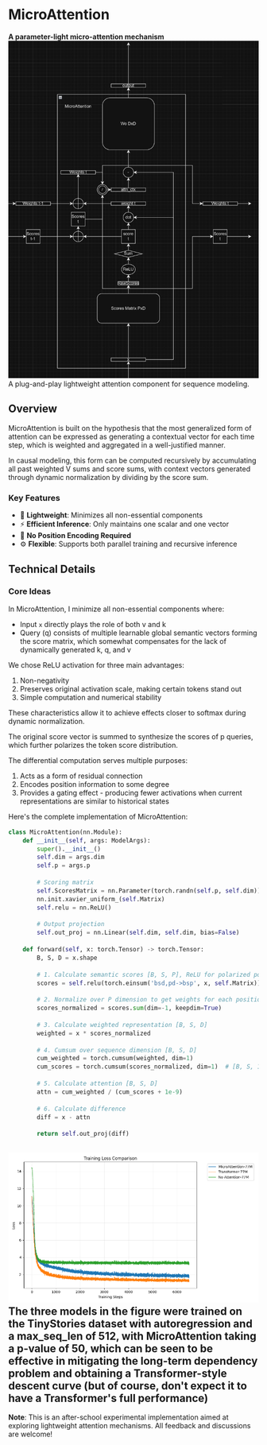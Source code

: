 # MicroAttention
**A parameter-light micro-attention mechanism**<br>
![Architecture Schematic](https://github.com/DisOOM/MicroAttention/blob/main/MicroAttention.png)
A plug-and-play lightweight attention component for sequence modeling.
## Overview
MicroAttention is built on the hypothesis that the most generalized form of attention can be expressed as generating a contextual vector for each time step, which is weighted and aggregated in a well-justified manner.

In causal modeling, this form can be computed recursively by accumulating all past weighted V sums and score sums, with context vectors generated through dynamic normalization by dividing by the score sum.

### Key Features

- 🔋 **Lightweight**: Minimizes all non-essential components 
- ⚡ **Efficient Inference**: Only maintains one scalar and one vector
- 🔌 **No Position Encoding Required**
- ⚙️ **Flexible**: Supports both parallel training and recursive inference

## Technical Details

### Core Ideas

In MicroAttention, I minimize all non-essential components where:
- Input `x` directly plays the role of both v and k
- Query (q) consists of multiple learnable global semantic vectors forming the score matrix, which somewhat compensates for the lack of dynamically generated k, q, and v

We chose ReLU activation for three main advantages:
1. Non-negativity
2. Preserves original activation scale, making certain tokens stand out
3. Simple computation and numerical stability

These characteristics allow it to achieve effects closer to softmax during dynamic normalization.

The original score vector is summed to synthesize the scores of p queries, which further polarizes the token score distribution.

The differential computation serves multiple purposes:
1. Acts as a form of residual connection
2. Encodes position information to some degree
3. Provides a gating effect - producing fewer activations when current representations are similar to historical states

Here's the complete implementation of MicroAttention:

```python
class MicroAttention(nn.Module):
    def __init__(self, args: ModelArgs):
        super().__init__()
        self.dim = args.dim
        self.p = args.p
        
        # Scoring matrix
        self.ScoresMatrix = nn.Parameter(torch.randn(self.p, self.dim))
        nn.init.xavier_uniform_(self.Matrix)
        self.relu = nn.ReLU()
        
        # Output projection
        self.out_proj = nn.Linear(self.dim, self.dim, bias=False)
        
    def forward(self, x: torch.Tensor) -> torch.Tensor:
        B, S, D = x.shape
        
        # 1. Calculate semantic scores [B, S, P], ReLU for polarized positive output
        scores = self.relu(torch.einsum('bsd,pd->bsp', x, self.Matrix))
        
        # 2. Normalize over P dimension to get weights for each position [B, S, 1]
        scores_normalized = scores.sum(dim=-1, keepdim=True)
        
        # 3. Calculate weighted representation [B, S, D]
        weighted = x * scores_normalized
        
        # 4. Cumsum over sequence dimension [B, S, D]
        cum_weighted = torch.cumsum(weighted, dim=1)
        cum_scores = torch.cumsum(scores_normalized, dim=1)  # [B, S, 1]
        
        # 5. Calculate attention [B, S, D]
        attn = cum_weighted / (cum_scores + 1e-9)
        
        # 6. Calculate difference
        diff = x - attn
        
        return self.out_proj(diff)
```
![Comparison Figure](https://github.com/DisOOM/MicroAttention/blob/main/Comparison%20Figure.png)
The three models in the figure were trained on the TinyStories dataset with autoregression and a max_seq_len of 512, with MicroAttention taking a p-value of 50, which can be seen to be effective in mitigating the long-term dependency problem and obtaining a Transformer-style descent curve
(but of course, don't expect it to have a Transformer's full performance)
---
**Note**: This is an after-school experimental implementation aimed at exploring lightweight attention mechanisms. All feedback and discussions are welcome!
